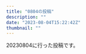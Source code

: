 ```yaml
---
title: "0804の投稿"
description: ""
date: "2023-08-04T15:22:42Z"
thumbnail: ""
---
```

20230804に行った投稿です。
<!--more-->

